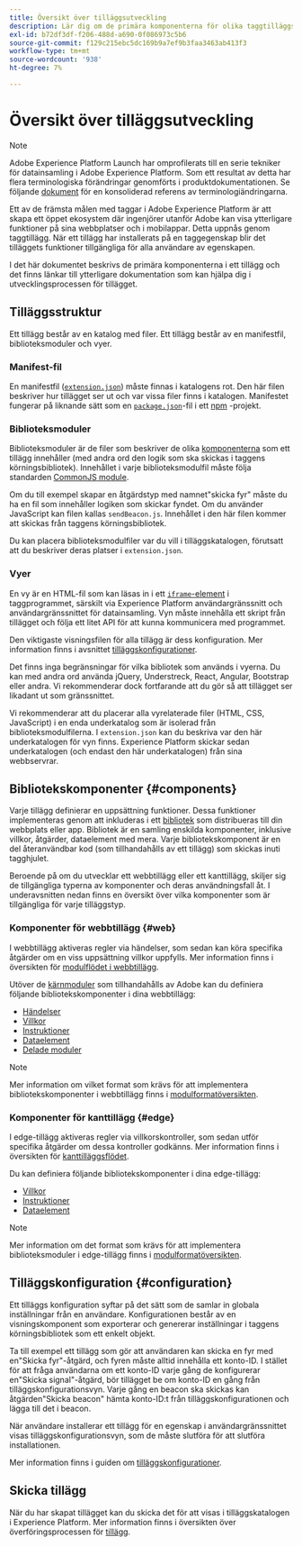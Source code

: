 ```yaml
---
title: Översikt över tilläggsutveckling
description: Lär dig om de primära komponenterna för olika taggtilläggstyper och tilläggsutvecklingsprocessen i Adobe Experience Platform.
exl-id: b72df3df-f206-488d-a690-0f086973c5b6
source-git-commit: f129c215ebc5dc169b9a7ef9b3faa3463ab413f3
workflow-type: tm+mt
source-wordcount: '938'
ht-degree: 7%

---
```


# Översikt över tilläggsutveckling

>[!NOTE]
>
>Adobe Experience Platform Launch har omprofilerats till en serie tekniker för datainsamling i Adobe Experience Platform. Som ett resultat av detta har flera terminologiska förändringar genomförts i produktdokumentationen. Se följande [dokument](../term-updates.md) för en konsoliderad referens av terminologiändringarna.

Ett av de främsta målen med taggar i Adobe Experience Platform är att skapa ett öppet ekosystem där ingenjörer utanför Adobe kan visa ytterligare funktioner på sina webbplatser och i mobilappar. Detta uppnås genom taggtillägg. När ett tillägg har installerats på en taggegenskap blir det tilläggets funktioner tillgängliga för alla användare av egenskapen.

I det här dokumentet beskrivs de primära komponenterna i ett tillägg och det finns länkar till ytterligare dokumentation som kan hjälpa dig i utvecklingsprocessen för tillägget.

## Tilläggsstruktur

Ett tillägg består av en katalog med filer. Ett tillägg består av en manifestfil, biblioteksmoduler och vyer.

### Manifest-fil

En manifestfil ([`extension.json`](./manifest.md)) måste finnas i katalogens rot. Den här filen beskriver hur tillägget ser ut och var vissa filer finns i katalogen. Manifestet fungerar på liknande sätt som en [`package.json`](https://docs.npmjs.com/files/package.json)-fil i ett [npm](https://www.npmjs.com/) -projekt.

### Biblioteksmoduler

Biblioteksmoduler är de filer som beskriver de olika [komponenterna](#components) som ett tillägg innehåller (med andra ord den logik som ska skickas i taggens körningsbibliotek). Innehållet i varje biblioteksmodulfil måste följa standarden [CommonJS module](https://nodejs.org/api/modules.html#modules-commonjs-modules).

Om du till exempel skapar en åtgärdstyp med namnet&quot;skicka fyr&quot; måste du ha en fil som innehåller logiken som skickar fyndet. Om du använder JavaScript kan filen kallas `sendBeacon.js`. Innehållet i den här filen kommer att skickas från taggens körningsbibliotek.

Du kan placera biblioteksmodulfiler var du vill i tilläggskatalogen, förutsatt att du beskriver deras platser i `extension.json`.

### Vyer

En vy är en HTML-fil som kan läsas in i ett [`iframe`-element &#x200B;](https://developer.mozilla.org/en-US/docs/Web/HTML/Element/iframe) i taggprogrammet, särskilt via Experience Platform användargränssnitt och användargränssnittet för datainsamling. Vyn måste innehålla ett skript från tillägget och följa ett litet API för att kunna kommunicera med programmet.

Den viktigaste visningsfilen för alla tillägg är dess konfiguration. Mer information finns i avsnittet [tilläggskonfigurationer](#configuration).

Det finns inga begränsningar för vilka bibliotek som används i vyerna. Du kan med andra ord använda jQuery, Understreck, React, Angular, Bootstrap eller andra. Vi rekommenderar dock fortfarande att du gör så att tillägget ser likadant ut som gränssnittet.

Vi rekommenderar att du placerar alla vyrelaterade filer (HTML, CSS, JavaScript) i en enda underkatalog som är isolerad från biblioteksmodulfilerna. I `extension.json` kan du beskriva var den här underkatalogen för vyn finns. Experience Platform skickar sedan underkatalogen (och endast den här underkatalogen) från sina webbservrar.

## Bibliotekskomponenter {#components}

Varje tillägg definierar en uppsättning funktioner. Dessa funktioner implementeras genom att inkluderas i ett [bibliotek](../ui/publishing/libraries.md) som distribueras till din webbplats eller app. Bibliotek är en samling enskilda komponenter, inklusive villkor, åtgärder, dataelement med mera. Varje bibliotekskomponent är en del återanvändbar kod (som tillhandahålls av ett tillägg) som skickas inuti tagghjulet.

Beroende på om du utvecklar ett webbtillägg eller ett kanttillägg, skiljer sig de tillgängliga typerna av komponenter och deras användningsfall åt. I underavsnitten nedan finns en översikt över vilka komponenter som är tillgängliga för varje tilläggstyp.

### Komponenter för webbtillägg {#web}

I webbtillägg aktiveras regler via händelser, som sedan kan köra specifika åtgärder om en viss uppsättning villkor uppfylls. Mer information finns i översikten för [modulflödet i webbtillägg](./web/flow.md).

Utöver de [kärnmoduler](./web/core.md) som tillhandahålls av Adobe kan du definiera följande bibliotekskomponenter i dina webbtillägg:

* [Händelser](./web/event-types.md)
* [Villkor](./web/condition-types.md)
* [Instruktioner](./web/action-types.md)
* [Dataelement](./web/data-element-types.md)
* [Delade moduler](./web/shared.md)

>[!NOTE]
>
>Mer information om vilket format som krävs för att implementera bibliotekskomponenter i webbtillägg finns i [modulformatöversikten](./web/format.md).

### Komponenter för kanttillägg {#edge}

I edge-tillägg aktiveras regler via villkorskontroller, som sedan utför specifika åtgärder om dessa kontroller godkänns. Mer information finns i översikten för [kanttilläggsflödet](./edge/flow.md).

Du kan definiera följande bibliotekskomponenter i dina edge-tillägg:

* [Villkor](./edge/condition-types.md)
* [Instruktioner](./edge/action-types.md)
* [Dataelement](./edge/data-element-types.md)

>[!NOTE]
>
>Mer information om det format som krävs för att implementera biblioteksmoduler i edge-tillägg finns i [modulformatöversikten](./edge/format.md).

## Tilläggskonfiguration {#configuration}

Ett tilläggs konfiguration syftar på det sätt som de samlar in globala inställningar från en användare. Konfigurationen består av en visningskomponent som exporterar och genererar inställningar i taggens körningsbibliotek som ett enkelt objekt.

Ta till exempel ett tillägg som gör att användaren kan skicka en fyr med en&quot;Skicka fyr&quot;-åtgärd, och fyren måste alltid innehålla ett konto-ID. I stället för att fråga användarna om ett konto-ID varje gång de konfigurerar en&quot;Skicka signal&quot;-åtgärd, bör tillägget be om konto-ID en gång från tilläggskonfigurationsvyn. Varje gång en beacon ska skickas kan åtgärden&quot;Skicka beacon&quot; hämta konto-ID:t från tilläggskonfigurationen och lägga till det i beacon.

När användare installerar ett tillägg för en egenskap i användargränssnittet visas tilläggskonfigurationsvyn, som de måste slutföra för att slutföra installationen.

Mer information finns i guiden om [tilläggskonfigurationer](./configuration.md).

## Skicka tillägg

När du har skapat tillägget kan du skicka det för att visas i tilläggskatalogen i Experience Platform. Mer information finns i översikten över överföringsprocessen för [tillägg](./submit/overview.md).
